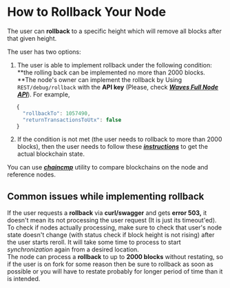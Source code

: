 # How to Rollback Your Node

The user can **rollback** to a specific height which will remove all blocks after that given height.

The user has two options:

1. The user is able to implement rollback under the following condition: **the rolling back can be implemented no more than 2000 blocks. **The node's owner can implement the rollback by Using `REST/debug/rollback` with the **API key** \(Please, check [_**Waves Full Node API**_](https://nodes.wavesplatform.com/api-docs/index.html#!/debug/rollback)\). For example,
```js
   {
     "rollbackTo": 1057490,
     "returnTransactionsToUtx": false
   }
```
2. If the condition is not met \(the user needs to rollback to more than 2000 blocks\), then the user needs to follow these [_**instructions**_](/en/waves-node/options-for-getting-actual-blockchain.md) to get the actual blockchain state.

You can use [**_chaincmp_**](https://github.com/wavesplatform/gowaves/releases/tag/v0.1.2) utility to compare blockchains on the node and reference nodes.




## Common issues while implementing rollback

If the user requests a **rollback** via **curl/swagger** and gets **error 503,** it doesn't mean its not processing the user request \(It is just its timeout'ed\). To check if nodes actually processing, make sure to check that user's node state doesn't change \(with status check if block height is not rising\) after the user starts reroll. It will take some time to process to start _synchronization_ again from a desired location.  
The node can process a **rollback** to up to **2000 blocks** without restating, so if the user is on fork for some reason then be sure to rollback as soon as possible or you will have to restate probably for longer period of time than it is intended.

